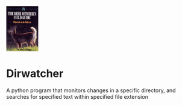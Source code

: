 <img height="120" src="img/DeerWatcher.jpg" />

# Dirwatcher

A python program that monitors changes in a specific directory, and searches for specified text within specified file extension
